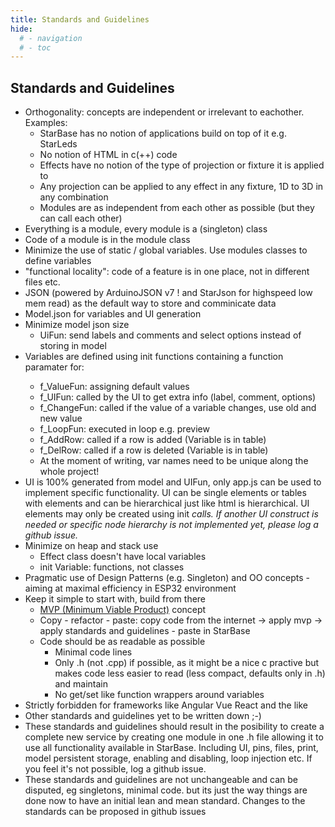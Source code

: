 ```yaml
---
title: Standards and Guidelines
hide:
  # - navigation
  # - toc
---
```


## Standards and Guidelines

* Orthogonality: concepts are independent or irrelevant to eachother. Examples:
    * StarBase has no notion of applications build on top of it e.g. StarLeds
    * No notion of HTML in c(++) code
    * Effects have no notion of the type of projection or fixture it is applied to
    * Any projection can be applied to any effect in any fixture, 1D to 3D in any combination
    * Modules are as independent from each other as possible (but they can call each other)
* Everything is a module, every module is a (singleton) class
* Code of a module is in the module class
* Minimize the use of static / global variables. Use modules classes to define variables
* "functional locality": code of a feature is in one place, not in different files etc.
* JSON (powered by ArduinoJSON v7 ! and StarJson for highspeed low mem read) as the default way to store and comminicate data 
* Model.json for variables and UI generation
* Minimize model json size
    * UiFun: send labels and comments and select options instead of storing in model
* Variables are defined using init<Type> functions containing a function paramater for:
    * f_ValueFun: assigning default values
    * f_UIFun: called by the UI to get extra info (label, comment, options)
    * f_ChangeFun: called if the value of a variable changes, use old and new value
    * f_LoopFun: executed in loop e.g. preview
    * f_AddRow: called if a row is added (Variable is in table)
    * f_DelRow: called if a row is deleted (Variable is in table)
    * At the moment of writing, var names need to be unique along the whole project!
* UI is 100% generated from model and UIFun, only app.js can be used to implement specific functionality. UI can be single elements or tables with elements and can be hierarchical just like html is hierarchical. UI elements may only be created using init<Var> calls. If another UI construct is needed or specific node hierarchy is not implemented yet, please log a github issue.
* Minimize on heap and stack use
    * Effect class doesn't have local variables
    * init Variable: functions, not classes
* Pragmatic use of Design Patterns (e.g. Singleton) and OO concepts - aiming at maximal efficiency in ESP32 environment
* Keep it simple to start with, build from there
    * [MVP (Minimum Viable Product)](https://en.wikipedia.org/wiki/Minimum_viable_product) concept
    * Copy - refactor - paste: copy code from the internet -> apply mvp -> apply standards and guidelines - paste in StarBase
    * Code should be as readable as possible
        * Minimal code lines
        * Only .h (not .cpp) if possible, as it might be a nice c practive but makes code less easier to read (less compact, defaults only in .h) and maintain
        * No get/set like function wrappers around variables
* Strictly forbidden for frameworks like Angular Vue React and the like
* Other standards and guidelines yet to be written down ;-)
* These standards and guidelines should result in the posibility to create a complete new service by creating one module in one .h file allowing it to use all functionality available in StarBase. Including UI, pins, files, print, model persistent storage, enabling and disabling, loop injection etc. If you feel it's not possible, log a github issue.
* These standards and guidelines are not unchangeable and can be disputed, eg singletons, minimal code. but its just the way things are done now to have an initial lean and mean standard. Changes to the standards can be proposed in github issues
